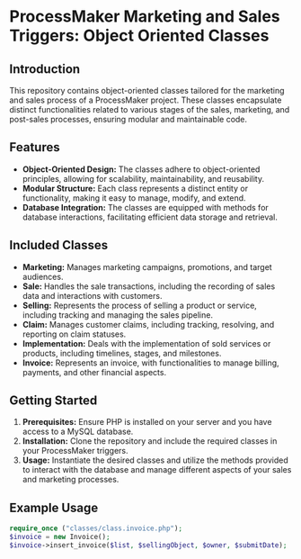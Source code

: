 # ProcessMaker Marketing and Sales Triggers: Object Oriented Classes

## Introduction

This repository contains object-oriented classes tailored for the marketing and sales process of a ProcessMaker project. These classes encapsulate distinct functionalities related to various stages of the sales, marketing, and post-sales processes, ensuring modular and maintainable code.

## Features

- **Object-Oriented Design:** The classes adhere to object-oriented principles, allowing for scalability, maintainability, and reusability.
- **Modular Structure:** Each class represents a distinct entity or functionality, making it easy to manage, modify, and extend.
- **Database Integration:** The classes are equipped with methods for database interactions, facilitating efficient data storage and retrieval.

## Included Classes

- **Marketing:** Manages marketing campaigns, promotions, and target audiences.
- **Sale:** Handles the sale transactions, including the recording of sales data and interactions with customers.
- **Selling:** Represents the process of selling a product or service, including tracking and managing the sales pipeline.
- **Claim:** Manages customer claims, including tracking, resolving, and reporting on claim statuses.
- **Implementation:** Deals with the implementation of sold services or products, including timelines, stages, and milestones.
- **Invoice:** Represents an invoice, with functionalities to manage billing, payments, and other financial aspects.

## Getting Started

1. **Prerequisites:** Ensure PHP is installed on your server and you have access to a MySQL database.
2. **Installation:** Clone the repository and include the required classes in your ProcessMaker triggers.
3. **Usage:** Instantiate the desired classes and utilize the methods provided to interact with the database and manage different aspects of your sales and marketing processes.

## Example Usage

```php
require_once ("classes/class.invoice.php");
$invoice = new Invoice();
$invoice->insert_invoice($list, $sellingObject, $owner, $submitDate);
```

